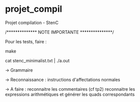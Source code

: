 projet_compil
=============

Projet compilation - StenC


/**************
NOTE IMPORTANTE
***************/

Pour les tests, faire :

make

cat stenc_minimalist.txt | ./a.out





-> Grammaire

-> Reconnaissance : instructions d'affectations normales

-> A faire : 
	reconnaitre les commentaires (cf tp2)
	reconnaitre les expressions arithmétiques et générer les quads correspondants